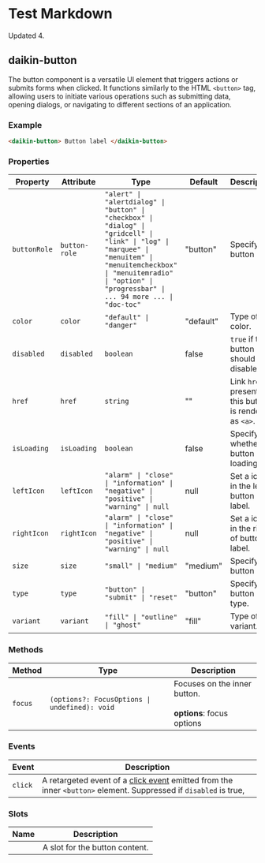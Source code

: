 # Test Markdown

Updated 4.

## daikin-button

The button component is a versatile UI element that triggers actions or submits forms when clicked.
It functions similarly to the HTML `<button>` tag, allowing users to initiate various operations such as submitting data, opening dialogs, or navigating to different sections of an application.

### Example

```html
<daikin-button> Button label </daikin-button>
```

### Properties

| Property     | Attribute     | Type                                                                                                                                                                                                                               | Default   | Description                                                |
| ------------ | ------------- | ---------------------------------------------------------------------------------------------------------------------------------------------------------------------------------------------------------------------------------- | --------- | ---------------------------------------------------------- |
| `buttonRole` | `button-role` | `"alert" \| "alertdialog" \| "button" \| "checkbox" \| "dialog" \| "gridcell" \| "link" \| "log" \| "marquee" \| "menuitem" \| "menuitemcheckbox" \| "menuitemradio" \| "option" \| "progressbar" \| ... 94 more ... \| "doc-toc"` | "button"  | Specify the button role.                                   |
| `color`      | `color`       | `"default" \| "danger"`                                                                                                                                                                                                            | "default" | Type of color.                                             |
| `disabled`   | `disabled`    | `boolean`                                                                                                                                                                                                                          | false     | `true` if the button should be disabled.                   |
| `href`       | `href`        | `string`                                                                                                                                                                                                                           | ""        | Link `href`. If present, this button is rendered as `<a>`. |
| `isLoading`  | `isLoading`   | `boolean`                                                                                                                                                                                                                          | false     | Specify whether the button is loading.                     |
| `leftIcon`   | `leftIcon`    | `"alarm" \| "close" \| "information" \| "negative" \| "positive" \| "warning" \| null`                                                                                                                                             | null      | Set a icon in the left of button label.                    |
| `rightIcon`  | `rightIcon`   | `"alarm" \| "close" \| "information" \| "negative" \| "positive" \| "warning" \| null`                                                                                                                                             | null      | Set a icon in the right of button label.                   |
| `size`       | `size`        | `"small" \| "medium"`                                                                                                                                                                                                              | "medium"  | Specify the button size.                                   |
| `type`       | `type`        | `"button" \| "submit" \| "reset"`                                                                                                                                                                                                  | "button"  | Specify the button type.                                   |
| `variant`    | `variant`     | `"fill" \| "outline" \| "ghost"`                                                                                                                                                                                                   | "fill"    | Type of variant.                                           |

### Methods

| Method  | Type                                          | Description                                                        |
| ------- | --------------------------------------------- | ------------------------------------------------------------------ |
| `focus` | `(options?: FocusOptions \| undefined): void` | Focuses on the inner button.<br /><br />**options**: focus options |

### Events

| Event   | Description                                                                                                                                                                              |
| ------- | ---------------------------------------------------------------------------------------------------------------------------------------------------------------------------------------- |
| `click` | A retargeted event of a [click event](https://developer.mozilla.org/en-US/docs/Web/API/Element/click_event) emitted from the inner `<button>` element. Suppressed if `disabled` is true, |

### Slots

| Name | Description                    |
| ---- | ------------------------------ |
|      | A slot for the button content. |
